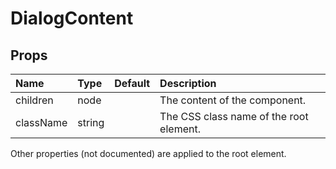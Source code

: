 DialogContent
=============



Props
-----


| Name | Type | Default | Description |
|:-----|:-----|:--------|:------------|
| children | node |  | The content of the component. |
| className | string |  | The CSS class name of the root element. |

Other properties (not documented) are applied to the root element.
